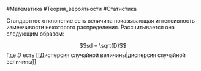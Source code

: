 #Математика #Теория_вероятности #Статистика 

Стандартное отклонение есть величина показывающая интенсивность изменчивости некоторого распределения. Рассчитывается она следующим образом:

$$sd = \sqrt{D}$$
Где $D$ есть [[Дисперсия случайной величины|дисперсия случайной величины]]

